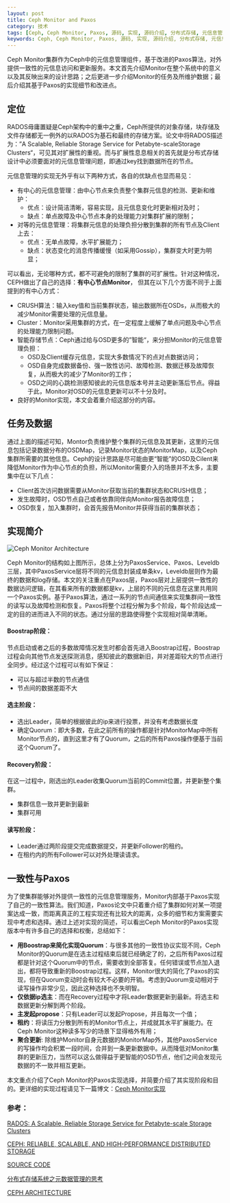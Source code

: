 ```yaml
---
layout: post
title: Ceph Monitor and Paxos
category: 技术
tags: [Ceph, Ceph Monitor, Paxos, 源码, 实现, 源码介绍, 分布式存储, 元信息管理, 一致性协议]
keywords: Ceph, Ceph Monitor, Paxos, 源码, 实现, 源码介绍, 分布式存储, 元信息管理, 一致性协议
---
```


Ceph Monitor集群作为Ceph中的元信息管理组件，基于改进的Paxos算法，对外提供一致性的元信息访问和更新服务。本文首先介绍Monitor在整个系统中的意义以及其反映出来的设计思路；之后更进一步介绍Monitor的任务及所维护数据；最后介绍其基于Paxos的实现细节和改进点。



## **定位**

RADOS毋庸置疑是Ceph架构中的重中之重，Ceph所提供的对象存储，块存储及文件存储都无一例外的以RADOS为基石和最终的存储方案。论文中将RADOS描述为：”A Scalable, Reliable Storage Service for Petabyte-scaleStorage Clusters“，可见其对扩展性的重视。而与扩展性息息相关的首先就是分布式存储设计中必须要面对的元信息管理问题，即通过key找到数据所在的节点。

元信息管理的实现无外乎有以下两种方式，各自的优缺点也显而易见：

- 有中心的元信息管理：由中心节点来负责整个集群元信息的检测、更新和维护：
  - 优点：设计简洁清晰，容易实现，且元信息变化时更新相对及时；
  - 缺点：单点故障及中心节点本身的处理能力对集群扩展的限制；
- 对等的元信息管理：将集群元信息的处理负担分散到集群的所有节点及Client上去：
  - 优点：无单点故障，水平扩展能力；
  - 缺点：状态变化的消息传播缓慢（如采用Gossip），集群变大时更为明显；

可以看出，无论哪种方式，都不可避免的限制了集群的可扩展性。针对这种情况，CEPH做出了自己的选择：**有中心节点Monitor**， 但其在以下几个方面不同于上面提到的有中心方式：

- CRUSH算法：输入key值和当前集群状态，输出数据所在OSDs，从而极大的减少Monitor需要处理的元信息量。
- Cluster：Monitor采用集群的方式，在一定程度上缓解了单点问题及中心节点的处理能力限制问题。
- 智能存储节点：Ceph通过给与OSD更多的”智能“，来分担Monitor的元信息管理负担：
  - OSD及Client缓存元信息，实现大多数情况下的点对点数据访问；
  - OSD自身完成数据备份、强一致性访问、故障检测、数据迁移及故障恢复，从而极大的减少了Monitor的工作；
  - OSD之间的心跳检测感知彼此的元信息版本号并主动更新落后节点。得益于此，Monitor对OSD的元信息更新可以不十分及时。
- 良好的Monitor实现，本文会着重介绍这部分的内容。




## **任务及数据**

通过上面的描述可知，Montor负责维护整个集群的元信息及其更新，这里的元信息包括记录数据分布的OSDMap，记录Monitor状态的MonitorMap，以及Ceph集群所需要的其他信息。Ceph的设计思路是尽可能由更“智能”的OSD及Cilent来降低Monitor作为中心节点的负担，所以Monitor需要介入的场景并不太多，主要集中在以下几点：

- Client首次访问数据需要从Monitor获取当前的集群状态和CRUSH信息；
- 发生故障时，OSD节点自己或者依靠同伴向Monitor报告故障信息；
- OSD恢复，加入集群时，会首先报告Monitor并获得当前的集群状态；




## **实现简介**

![Ceph Monitor Architecture](http://i.imgur.com/pmj3VAj.png)

Ceph Monitor的结构如上图所示，总体上分为PaxosService、Paxos、Leveldb三层，其中PaxosService层将不同的元信息封装成单条kv，Leveldb层则作为最终的数据和log存储。本文的关注重点在Paxos层，Paxos层对上层提供一致性的数据访问逻辑，在其看来所有的数据都是kv，上层的不同的元信息在这里共用同一个Paxos实例。基于Paxos算法，通过一系列的节点间通信来实现集群间一致性的读写以及故障检测和恢复。Paxos将整个过程分解为多个阶段，每个阶段达成一定的目的进而进入不同的状态。通过分层的思路使得整个实现相对简单清晰。

#### **Boostrap阶段：**

节点启动或者之后的多数故障情况发生时都会首先进入Boostrap过程，Boostrap过程会向其他节点发送探测消息，感知彼此的数据新旧，并对差距较大的节点进行全同步。经过这个过程可以有如下保证：

- 可以与超过半数的节点通信
- 节点间的数据差距不大

#### **选主阶段：**

- 选出Leader，简单的根据彼此的ip来进行投票，并没有考虑数据长度
- 确定Quorum：即大多数，在此之前所有的操作都是针对MonitorMap中所有Monitor节点的，直到这里才有了Quorum，之后的所有Paxos操作便基于当前这个Quorum了。

#### **Recovery阶段：**

在这一过程中，刚选出的Leader收集Quorum当前的Commit位置，并更新整个集群。

- 集群信息一致并更新到最新
- 集群可用

#### **读写阶段：**

- Leader通过两阶段提交完成数据提交，并更新Follower的租约。
- 在租约内的所有Follower可以对外处理读请求。





## **一致性与Paxos**

为了使集群能够对外提供一致性的元信息管理服务，Monitor内部基于Paxos实现了自己的一致性算法。我们知道，Paxos论文中只着重介绍了集群如何对某一项提案达成一致，而距离真正的工程实现还有比较大的距离，众多的细节和方案需要实现中考虑和选择。通过上述对实现的简述，可以看出Ceph Monitor的Paxos实现版本中有许多自己的选择和权衡，总结如下：

- **用Boostrap来简化实现Quorum**：与很多其他的一致性协议实现不同，Ceph Monitor的Quorum是在选主过程结束后就已经确定了的，之后所有Paxos过程都是针对这个Quorum中的节点，需要收到全部答复。任何错误或节点加入退出，都将导致重新的Boostrap过程。这样，Monitor很大的简化了Paxos的实现，但在Quorum变动时会有较大不必要的开销。考虑到Quorum变动相对于读写操作非常少见，因此这种选择也不失明智。
- **仅依据ip选主**：而在Recovery过程中才将Leader数据更新到最新。将选主和数据更新分解到两个阶段。
- **主发起propose**：只有Leader可以发起Propose，并且每次一个值；
- **租约**：将读压力分散到所有的Monitor节点上，并成就其水平扩展能力。在Ceph Monitor这种读多写少的场景下显得格外有用；
- **聚合更新**: 除维护Monitor自身元数据的MonitorMap外，其他PaxosService的写操作均会积累一段时间，合并到一条更新数据中。从而降低对Monitor集群的更新压力，当然可以这么做得益于更智能的OSD节点，他们之间会发现元数据的不一致并相互更新。


本文重点介绍了Ceph Monitor的Paxos实现选择，并简要介绍了其实现阶段和目的。更详细的实现过程请见下一篇博文：[Ceph Monitor实现]()



### **参考：**

[RADOS: A Scalable, Reliable Storage Service for Petabyte-scale Storage Clusters](http://ceph.com/papers/weil-rados-pdsw07.pdf)

[CEPH: RELIABLE, SCALABLE, AND HIGH-PERFORMANCE DISTRIBUTED STORAGE](http://ceph.com/papers/weil-thesis.pdf)

[SOURCE CODE](https://github.com/ceph/ceph)

[分布式存储系统之元数据管理的思考](http://www.cnblogs.com/wuhuiyuan/p/4734012.html)

[CEPH ARCHITECTURE](http://docs.ceph.com/docs/master/architecture)





